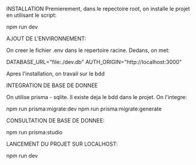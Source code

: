 INSTALLATION
Premierement, dans le repectoire root, on installe le projet en utilisant le script:

npm run dev

AJOUT DE L'ENVIRONNEMENT:

On creer le fichier .env dans le repertoire racine. Dedans, on met:

DATABASE_URL="file:./dev.db"
AUTH_ORIGIN="http://localhost:3000"

Apres l'installation, on travail sur le bdd

INTEGRATION DE BASE DE DONNEE

On utilise prisma - sqlite. Il existe deja le bdd dans le projet. On l'integre:

npm run prisma:migrate:dev
npm run prisma:migrate:generate

CONSULTATION DE BASE DE DONNEE:

npm run prisma:studio

LANCEMENT DU PROJET SUR LOCALHOST:

npm run dev
